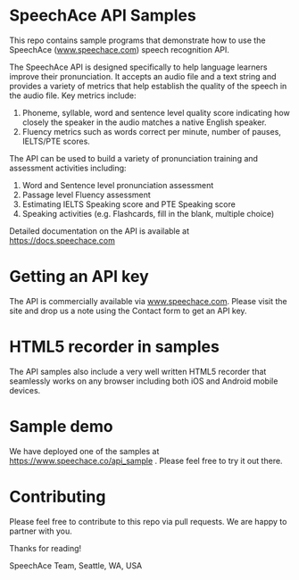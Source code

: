 # SpeechAce API Samples

This repo contains sample programs that demonstrate how to use the SpeechAce (www.speechace.com) speech recognition API. 

The SpeechAce API is designed specifically to help language learners improve their pronunciation. It accepts an audio file and
a text string and provides a variety of metrics that help establish the quality of the speech in the audio file. Key metrics 
include:

1. Phoneme, syllable, word and sentence level quality score indicating how closely the speaker in the audio matches a native
English speaker.
2. Fluency metrics such as words correct per minute, number of pauses, IELTS/PTE scores.

The API can be used to build a variety of pronunciation training and assessment activities including:
1. Word and Sentence level pronunciation assessment
2. Passage level Fluency assessment
3. Estimating IELTS Speaking score and PTE Speaking score
4. Speaking activities (e.g. Flashcards, fill in the blank, multiple choice)

Detailed documentation on the API is available at https://docs.speechace.com

# Getting an API key
The API is commercially available via www.speechace.com. Please visit the site and drop us a note using the
Contact form to get an API key.

# HTML5 recorder in samples
The API samples also include a very well written HTML5 recorder that seamlessly works on any browser including both iOS and
Android mobile devices. 

# Sample demo
We have deployed one of the samples at https://www.speechace.co/api_sample . Please feel free to try it out there.

# Contributing
Please feel free to contribute to this repo via pull requests. We are happy to partner with you.

Thanks for reading!

SpeechAce Team,
Seattle, WA, USA

